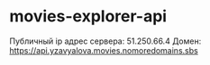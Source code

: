 # movies-explorer-api
Публичный ip адрес сервера: 51.250.66.4
Домен: https://api.yzavyalova.movies.nomoredomains.sbs
